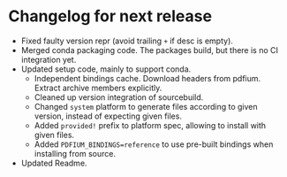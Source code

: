 <!-- SPDX-FileCopyrightText: 2023 geisserml <geisserml@gmail.com> -->
<!-- SPDX-License-Identifier: CC-BY-4.0 -->

<!-- List character: dash (-) -->

# Changelog for next release
- Fixed faulty version repr (avoid trailing `+` if desc is empty).
- Merged conda packaging code. The packages build, but there is no CI integration yet.
- Updated setup code, mainly to support conda.
  * Independent bindings cache. Download headers from pdfium. Extract archive members explicitly.
  * Cleaned up version integration of sourcebuild.
  * Changed `system` platform to generate files according to given version, instead of expecting given files.
  * Added `provided!` prefix to platform spec, allowing to install with given files.
  * Added `PDFIUM_BINDINGS=reference` to use pre-built bindings when installing from source.
- Updated Readme.
